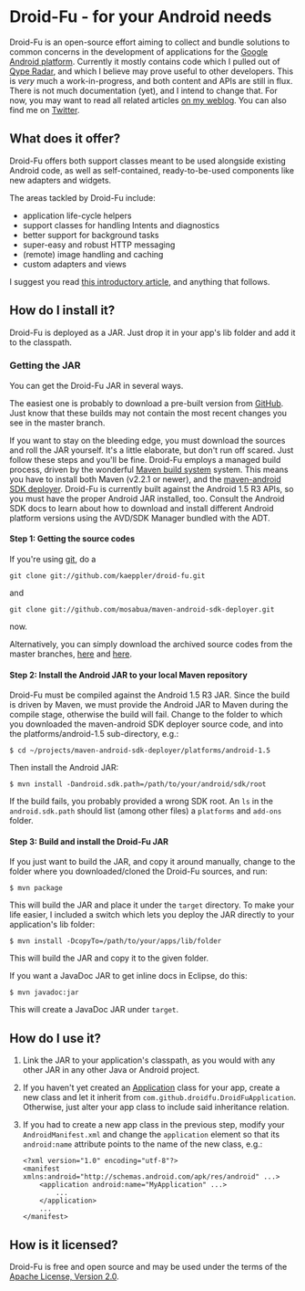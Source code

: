 # Droid-Fu - for your Android needs

Droid-Fu is an open-source effort aiming to collect and bundle solutions to common concerns in the development of applications for the [Google Android platform](http://developer.android.com/index.html). Currently it mostly contains code which I pulled out of [Qype Radar](http://www.qype.co.uk/go-mobile), and which I believe may prove useful to other developers. This is _very_ much a work-in-progress, and both content and APIs are still in flux. There is not much documentation (yet), and I intend to change that. For now, you may want to read all related articles [on my weblog](http://en.wordpress.com/tag/droid-fu/). You can also find me on [Twitter](http://twitter.com/twoofour).

## What does it offer?

Droid-Fu offers both support classes meant to be used alongside existing Android code, as well as self-contained, ready-to-be-used components like new adapters and widgets.

The areas tackled by Droid-Fu include:

  * application life-cycle helpers
  * support classes for handling Intents and diagnostics
  * better support for background tasks
  * super-easy and robust HTTP messaging
  * (remote) image handling and caching
  * custom adapters and views

I suggest you read [this introductory article](http://brainflush.wordpress.com/2009/11/16/introducing-droid-fu-for-android-betteractivity-betterservice-and-betterasynctask/), and anything that follows.

## How do I install it?

Droid-Fu is deployed as a JAR. Just drop it in your app's lib folder and add it to the classpath.

### Getting the JAR

You can get the Droid-Fu JAR in several ways.

The easiest one is probably to download a pre-built version from [GitHub](http://github.com/kaeppler/droid-fu/downloads). Just know that these builds may not contain the most recent changes you see in the master branch.

If you want to stay on the bleeding edge, you must download the sources and roll the JAR yourself. It's a little elaborate, but don't run off scared. Just follow these steps and you'll be fine. Droid-Fu employs a managed build process, driven by the wonderful [Maven build system](http://maven.apache.org) system. This means you have to install both Maven (v2.2.1 or newer), and the [maven-android SDK deployer](http://github.com/mosabua/maven-android-sdk-deployer). Droid-Fu is currently built against the Android 1.5 R3 APIs, so you must have the proper Android JAR installed, too. Consult the Android SDK docs to learn about how to download and install different Android platform versions using the AVD/SDK Manager bundled with the ADT.

#### Step 1: Getting the source codes

If you're using [git](http://www.git-scm.com), do a 

    git clone git://github.com/kaeppler/droid-fu.git

and

    git clone git://github.com/mosabua/maven-android-sdk-deployer.git

now.

Alternatively, you can simply download the archived source codes from the master branches, [here](http://github.com/kaeppler/droid-fu/archives/master) and [here](http://github.com/mosabua/maven-android-sdk-deployer/archives/master).

#### Step 2: Install the Android JAR to your local Maven repository

Droid-Fu must be compiled against the Android 1.5 R3 JAR. Since the build is driven by Maven, we must provide the Android JAR to Maven during the compile stage, otherwise the build will fail. Change to the folder to which you downloaded the maven-android SDK deployer source code, and into the platforms/android-1.5 sub-directory, e.g.:

    $ cd ~/projects/maven-android-sdk-deployer/platforms/android-1.5

Then install the Android JAR:

    $ mvn install -Dandroid.sdk.path=/path/to/your/android/sdk/root

If the build fails, you probably provided a wrong SDK root. An `ls` in the `android.sdk.path` should list (among other files) a `platforms` and `add-ons` folder.

#### Step 3: Build and install the Droid-Fu JAR

If you just want to build the JAR, and copy it around manually, change to the folder where you downloaded/cloned the Droid-Fu sources, and run:

    $ mvn package

This will build the JAR and place it under the `target` directory. To make your life easier, I included a switch which lets you deploy the JAR directly to your application's lib folder:

    $ mvn install -DcopyTo=/path/to/your/apps/lib/folder

This will build the JAR and copy it to the given folder.

If you want a JavaDoc JAR to get inline docs in Eclipse, do this:

    $ mvn javadoc:jar

This will create a JavaDoc JAR under `target`.

## How do I use it?

1.  Link the JAR to your application's classpath, as you would with any other JAR in any other Java or Android project.

1.  If you haven't yet created an [Application](file:///home/matthias/devel/frameworks/android-sdk/docs/reference/android/app/Application.html) class for your app, create a new class and let it inherit from `com.github.droidfu.DroidFuApplication`. Otherwise, just alter your app class to include said inheritance relation.

1.  If you had to create a new app class in the previous step, modify your `AndroidManifest.xml` and change the `application` element so that its `android:name` attribute points to the name of the new class, e.g.:

        <?xml version="1.0" encoding="utf-8"?>
        <manifest xmlns:android="http://schemas.android.com/apk/res/android" ...>
            <application android:name="MyApplication" ...>
                ...
            </application>
            ...
        </manifest>

## How is it licensed?

Droid-Fu is free and open source and may be used under the terms of the [Apache License, Version 2.0](http://www.apache.org/licenses/LICENSE-2.0).

